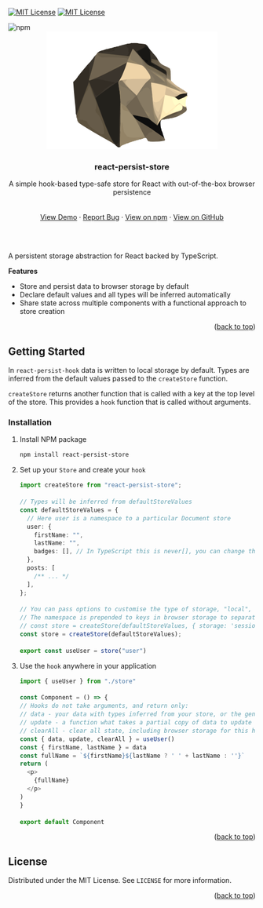 <!-- Improved compatibility of back to top link: See: https://github.com/othneildrew/Best-README-Template/pull/73 -->

<a name="readme-top"></a>

<!--
*** Thanks for checking out the Best-README-Template. If you have a suggestion
*** that would make this better, please fork the repo and create a pull request
*** or simply open an issue with the tag "enhancement".
*** Don't forget to give the project a star!
*** Thanks again! Now go create something AMAZING! :D
-->

<!-- PROJECT SHIELDS -->
<!--
*** I'm using markdown "reference style" links for readability.
*** Reference links are enclosed in brackets [ ] instead of parentheses ( ).
*** See the bottom of this document for the declaration of the reference variables
*** for contributors-url, forks-url, etc. This is an optional, concise syntax you may use.
*** https://www.markdownguide.org/basic-syntax/#reference-style-links
-->

[![MIT License][license-shield]][license-url]
[![MIT License][react.js]][react-url]

<img alt="npm" src="https://img.shields.io/npm/v/react-persist-store">

<!-- PROJECT LOGO -->
<br />
<div align="center">
  <a href="https://github.com/AndrewWalsh/react-persist-store">
    <img src="https://raw.githubusercontent.com/AndrewWalsh/react-persist-store/main/resources/logo.svg" alt="Logo">
  </a>

<h3 align="center">react-persist-store</h3>

  <p align="center">
    A simple hook-based type-safe store for React with out-of-the-box browser persistence
    <br />
    <br />
    <br />
    <a href="https://andrewwalsh.github.io/react-persist-store/">View Demo</a>
    ·
    <a href="https://github.com/AndrewWalsh/react-persist-store/issues">Report Bug</a>
    ·
    <a href="https://www.npmjs.com/package/react-persist-store">View on npm</a>
    ·
    <a href="https://github.com/AndrewWalsh/react-persist-store">View on GitHub</a>
  </p>
</div>

<br />
<br />

<!-- ABOUT THE PROJECT -->

A persistent storage abstraction for React backed by TypeScript.

**Features**

- Store and persist data to browser storage by default
- Declare default values and all types will be inferred automatically
- Share state across multiple components with a functional approach to store creation

<p align="right">(<a href="#readme-top">back to top</a>)</p>

<!-- GETTING STARTED -->

## Getting Started

In `react-persist-hook` data is written to local storage by default. Types are inferred from the default values passed to the `createStore` function.

`createStore` returns another function that is called with a key at the top level of the store. This provides a `hook` function that is called without arguments.

### Installation

1. Install NPM package
   ```sh
   npm install react-persist-store
   ```
2. Set up your `Store` and create your `hook`

   ```ts
   import createStore from "react-persist-store";

   // Types will be inferred from defaultStoreValues
   const defaultStoreValues = {
     // Here user is a namespace to a particular Document store
     user: {
       firstName: "",
       lastName: "",
       badges: [], // In TypeScript this is never[], you can change this behaviour with createStore<YourStoreType>(...)
     },
     posts: [
       /** ... */
     ],
   };

   // You can pass options to customise the type of storage, "local", "session", or false to disable persistence
   // The namespace is prepended to keys in browser storage to separate them from other state
   // const store = createStore(defaultStoreValues, { storage: 'session', namespace: 'custom' });
   const store = createStore(defaultStoreValues);

   export const useUser = store("user")
   ```
3. Use the `hook` anywhere in your application
    ```ts
    import { useUser } from "./store"

    const Component = () => {
    // Hooks do not take arguments, and return only:
    // data - your data with types inferred from your store, or the generic you passed in
    // update - a function what takes a partial copy of data to update
    // clearAll - clear all state, including browser storage for this hook
    const { data, update, clearAll } = useUser()
    const { firstName, lastName } = data
    const fullName = `${firstName}${lastName ? ' ' + lastName : ''}`
    return (
      <p>
        {fullName}
      </p>
    )
    }

    export default Component
    ````

<p align="right">(<a href="#readme-top">back to top</a>)</p>

<!-- LICENSE -->

## License

Distributed under the MIT License. See `LICENSE` for more information.

<p align="right">(<a href="#readme-top">back to top</a>)</p>

<!-- MARKDOWN LINKS & IMAGES -->
<!-- https://www.markdownguide.org/basic-syntax/#reference-style-links -->

[contributors-shield]: https://img.shields.io/github/contributors/AndrewWalsh/react-persist-store.svg?style=for-the-badge
[contributors-url]: https://github.com/AndrewWalsh/react-persist-store/graphs/contributors
[forks-shield]: https://img.shields.io/github/forks/AndrewWalsh/react-persist-store.svg?style=for-the-badge
[forks-url]: https://github.com/AndrewWalsh/react-persist-store/network/members
[stars-shield]: https://img.shields.io/github/stars/AndrewWalsh/react-persist-store.svg?style=for-the-badge
[stars-url]: https://github.com/AndrewWalsh/react-persist-store/stargazers
[issues-shield]: https://img.shields.io/github/issues/AndrewWalsh/react-persist-store.svg?style=for-the-badge
[issues-url]: https://github.com/AndrewWalsh/react-persist-store/issues
[license-shield]: https://img.shields.io/github/license/AndrewWalsh/react-persist-store.svg?style=for-the-badge
[license-url]: https://github.com/AndrewWalsh/react-persist-store/blob/master/LICENSE
[react.js]: https://img.shields.io/badge/React-20232A?style=for-the-badge&logo=react&logoColor=61DAFB
[react-url]: https://reactjs.org/
